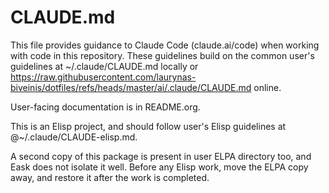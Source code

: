 # CLAUDE.md

This file provides guidance to Claude Code (claude.ai/code) when working
with code in this repository. These guidelines build on the common user's
guidelines at ~/.claude/CLAUDE.md locally or
<https://raw.githubusercontent.com/laurynas-biveinis/dotfiles/refs/heads/master/ai/.claude/CLAUDE.md>
online.

User-facing documentation is in README.org.

This is an Elisp project, and should follow user's Elisp guidelines at
@~/.claude/CLAUDE-elisp.md.

A second copy of this package is present in user ELPA directory too, and Eask
does not isolate it well. Before any Elisp work, move the ELPA copy away, and
restore it after the work is completed.
